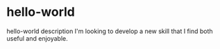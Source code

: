 # hello-world
hello-world description 
I'm looking to develop a new skill that I find both useful and enjoyable.
